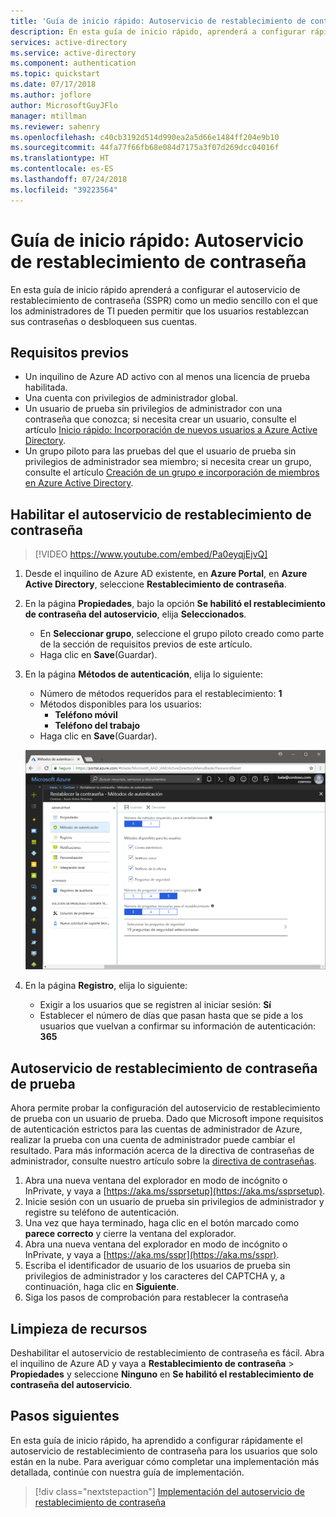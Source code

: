 ```yaml
---
title: 'Guía de inicio rápido: Autoservicio de restablecimiento de contraseña de Azure AD'
description: En esta guía de inicio rápido, aprenderá a configurar rápidamente el autoservicio de restablecimiento de contraseña de Azure AD para permitir a los usuarios restablecer sus propias contraseñas
services: active-directory
ms.service: active-directory
ms.component: authentication
ms.topic: quickstart
ms.date: 07/17/2018
ms.author: joflore
author: MicrosoftGuyJFlo
manager: mtillman
ms.reviewer: sahenry
ms.openlocfilehash: c40cb3192d514d990ea2a5d66e1484ff204e9b10
ms.sourcegitcommit: 44fa77f66fb68e084d7175a3f07d269dcc04016f
ms.translationtype: HT
ms.contentlocale: es-ES
ms.lasthandoff: 07/24/2018
ms.locfileid: "39223564"
---
```

# <a name="quickstart-self-service-password-reset"></a>Guía de inicio rápido: Autoservicio de restablecimiento de contraseña

En esta guía de inicio rápido aprenderá a configurar el autoservicio de restablecimiento de contraseña (SSPR) como un medio sencillo con el que los administradores de TI pueden permitir que los usuarios restablezcan sus contraseñas o desbloqueen sus cuentas.

## <a name="prerequisites"></a>Requisitos previos

* Un inquilino de Azure AD activo con al menos una licencia de prueba habilitada.
* Una cuenta con privilegios de administrador global.
* Un usuario de prueba sin privilegios de administrador con una contraseña que conozca; si necesita crear un usuario, consulte el artículo [Inicio rápido: Incorporación de nuevos usuarios a Azure Active Directory](../add-users-azure-active-directory.md).
* Un grupo piloto para las pruebas del que el usuario de prueba sin privilegios de administrador sea miembro; si necesita crear un grupo, consulte el artículo [Creación de un grupo e incorporación de miembros en Azure Active Directory](../active-directory-groups-create-azure-portal.md).

## <a name="enable-self-service-password-reset"></a>Habilitar el autoservicio de restablecimiento de contraseña

> [!VIDEO https://www.youtube.com/embed/Pa0eyqjEjvQ]

1. Desde el inquilino de Azure AD existente, en **Azure Portal**, en **Azure Active Directory**, seleccione **Restablecimiento de contraseña**.

2. En la página **Propiedades**, bajo la opción **Se habilitó el restablecimiento de contraseña del autoservicio**, elija **Seleccionados**.
    * En **Seleccionar grupo**, seleccione el grupo piloto creado como parte de la sección de requisitos previos de este artículo.
    * Haga clic en **Save**(Guardar).

3. En la página **Métodos de autenticación**, elija lo siguiente:
   * Número de métodos requeridos para el restablecimiento: **1**
   * Métodos disponibles para los usuarios:
      * **Teléfono móvil**
      * **Teléfono del trabajo**
   * Haga clic en **Save**(Guardar).

    ![Autenticación][Authentication]

4. En la página **Registro**, elija lo siguiente:
   * Exigir a los usuarios que se registren al iniciar sesión: **Sí**
   * Establecer el número de días que pasan hasta que se pide a los usuarios que vuelvan a confirmar su información de autenticación: **365**

## <a name="test-self-service-password-reset"></a>Autoservicio de restablecimiento de contraseña de prueba

Ahora permite probar la configuración del autoservicio de restablecimiento de prueba con un usuario de prueba. Dado que Microsoft impone requisitos de autenticación estrictos para las cuentas de administrador de Azure, realizar la prueba con una cuenta de administrador puede cambiar el resultado. Para más información acerca de la directiva de contraseñas de administrador, consulte nuestro artículo sobre la [directiva de contraseñas](concept-sspr-policy.md).

1. Abra una nueva ventana del explorador en modo de incógnito o InPrivate, y vaya a [https://aka.ms/ssprsetup](https://aka.ms/ssprsetup).
2. Inicie sesión con un usuario de prueba sin privilegios de administrador y registre su teléfono de autenticación.
3. Una vez que haya terminado, haga clic en el botón marcado como **parece correcto** y cierre la ventana del explorador.
4. Abra una nueva ventana del explorador en modo de incógnito o InPrivate, y vaya a [https://aka.ms/sspr](https://aka.ms/sspr).
5. Escriba el identificador de usuario de los usuarios de prueba sin privilegios de administrador y los caracteres del CAPTCHA y, a continuación, haga clic en **Siguiente**.
6. Siga los pasos de comprobación para restablecer la contraseña

## <a name="clean-up-resources"></a>Limpieza de recursos

Deshabilitar el autoservicio de restablecimiento de contraseña es fácil. Abra el inquilino de Azure AD y vaya a **Restablecimiento de contraseña** > **Propiedades** y seleccione **Ninguno** en **Se habilitó el restablecimiento de contraseña del autoservicio**.

## <a name="next-steps"></a>Pasos siguientes

En esta guía de inicio rápido, ha aprendido a configurar rápidamente el autoservicio de restablecimiento de contraseña para los usuarios que solo están en la nube. Para averiguar cómo completar una implementación más detallada, continúe con nuestra guía de implementación.

> [!div class="nextstepaction"]
> [Implementación del autoservicio de restablecimiento de contraseña](howto-sspr-deployment.md)

[Authentication]: ./media/quickstart-sspr/sspr-authentication-methods.png "Métodos de autenticación de Azure AD disponibles y cantidad requerida"
